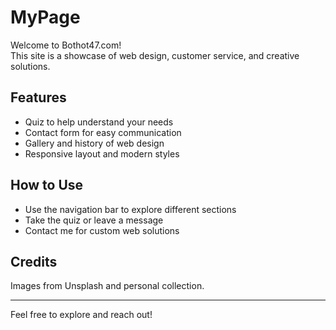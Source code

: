 # MyPage

Welcome to Bothot47.com!  
This site is a showcase of web design, customer service, and creative solutions.

## Features
- Quiz to help understand your needs
- Contact form for easy communication
- Gallery and history of web design
- Responsive layout and modern styles
## How to Use
- Use the navigation bar to explore different sections
- Take the quiz or leave a message
- Contact me for custom web solutions

## Credits
Images from Unsplash and personal collection.

---

Feel free to explore and reach out!

